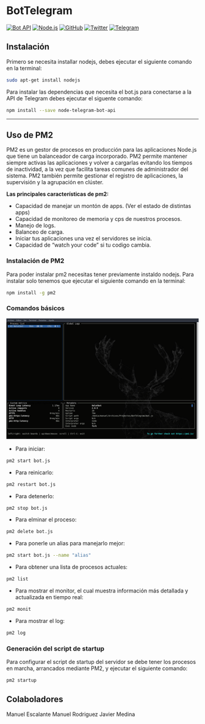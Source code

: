 # BotTelegram

[![Bot API](https://img.shields.io/badge/Bot%20API-v4.1-0088cc.svg)](https://core.telegram.org/bots/api)
[![Node.js](https://img.shields.io/badge/Node.js-v8.14.0-6cc24a.svg)](https://nodejs.org/en/)
[![GitHub](https://img.shields.io/badge/GitHub-node--telegram--bot--api-333.svg)](https://github.com/yagop/node-telegram-bot-api)
[![Twitter](https://img.shields.io/badge/Twitter-MaEscalanteHe-1da1f2.svg)](https://twitter.com/MaEscalanteHe)
[![Telegram](https://img.shields.io/badge/Telegram-MaEscalanteHe-0088cc.svg)](https://telegram.me/MaEscalanteHe)


## Instalación

Primero se necesita installar nodejs, debes ejecutar el siguiente comando en la terminal:

```bash
sudo apt-get install nodejs
```

Para instalar las dependencias que necesita el bot.js para conectarse a la API de Telegram debes ejecutar el siguente comando:

```bash
npm install --save node-telegram-bot-api
```

---
## Uso de PM2

PM2 es un gestor de procesos en producción para las aplicaciones Node.js que tiene un balanceador de carga incorporado. PM2 permite mantener siempre activas las aplicaciones y volver a cargarlas evitando los tiempos de inactividad, a la vez que facilita tareas comunes de administrador del sistema. PM2 también permite gestionar el registro de aplicaciones, la supervisión y la agrupación en clúster.

**Las principales características de pm2:**

* Capacidad de manejar un montón de apps. (Ver el estado de distintas apps)
* Capacidad de monitoreo de memoria y cps de nuestros procesos.
* Manejo de logs.
* Balanceo de carga.
* Iniciar tus aplicaciones una vez el servidores se inicia.
* Capacidad de “watch your code” si tu codigo cambia.

### Instalación de PM2

Para poder instalar pm2 necesitas tener previamente instaldo nodejs. Para instalar solo tenemos que ejecutar el siguiente comando en la terminal:

```bash
npm install -g pm2
```

### Comandos básicos 

<img src="./src/files/images/pm2monitor.png">

* Para iniciar:

```bash
pm2 start bot.js
```

* Para reinicarlo:

```bash
pm2 restart bot.js
```
* Para detenerlo:

```bash
pm2 stop bot.js
```

* Para elminar el proceso:

```bash
pm2 delete bot.js
```

* Para ponerle un alias para manejarlo mejor:

```bash
pm2 start bot.js --name "alias"
```

* Para obtener una lista de procesos actuales:

```bash
pm2 list
```

* Para mostrar el monitor, el cual muestra información más detallada y actualizada en tiempo real:

```bash
pm2 monit
```

* Para mostrar el log:

```bash
pm2 log
```

### Generación del script de startup

Para configurar el script de startup del servidor se debe tener los procesos en marcha, arrancados mediante PM2, y ejecutar el siguiente comando:

```bash
pm2 startup
```

## Colaboladores

Manuel Escalante
Manuel Rodriguez
Javier Medina